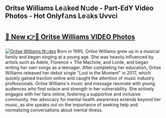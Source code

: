 ## Oritse Williams Le𝚊ked N𝚞de - Part-EdY Video Photos - Hot Onlyf𝚊ns Le𝚊ks Uvvci

# <h2><a href="http://ac54499.deff.icu/?id=Oritse+Williams">🔗 New 👉🔴 Oritse Williams VIDEO Photos</a></h2>

[![Oritse Williams N𝚞des](https://i.imgur.com/rIISA9y.gif)](http://ac54499.deff.icu/?id=Oritse+Williams)
Born in 1995, Oritse Williams grew up in a musical family and began singing at a young age. She was heavily influenced by artists such as Adele, Florence + The Machine, and Lorde, and began writing her own songs as a teenager. After completing her education, Oritse Williams released her debut single "Lost in the Moment" in 2017, which quickly gained traction online and caught the attention of music industry professionals. Oritse Williams's music and message resonate with young audiences who find solace and strength in her vulnerability. She actively engages with her fans online, fostering a supportive and inclusive community. Her advocacy for mental health awareness extends beyond her music, as she speaks out on the importance of seeking help and normalizing conversations about mental illness.
